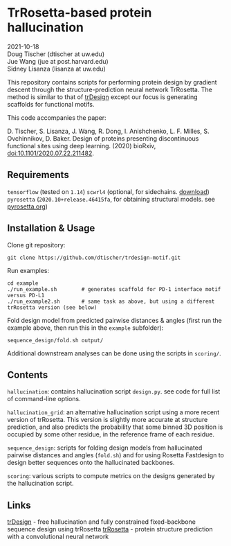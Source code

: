 # TrRosetta-based protein hallucination
2021-10-18    
Doug Tischer (dtischer at uw.edu)    
Jue Wang (jue at post.harvard.edu)    
Sidney Lisanza (lisanza at uw.edu)    

This repository contains scripts for performing protein design by gradient
descent through the structure-prediction neural network TrRosetta. The method
is similar to that of [trDesign](https://github.com/gjoni/trDesign) except our
focus is generating scaffolds for functional motifs.

This code accompanies the paper:

D. Tischer, S. Lisanza, J. Wang, R. Dong, I. Anishchenko, L. F. Milles, S. Ovchinnikov, D. Baker. Design of proteins presenting discontinuous functional sites using deep learning. (2020) bioRxiv, [doi:10.1101/2020.07.22.211482](https://www.biorxiv.org/content/10.1101/2020.11.29.402743v1).

## Requirements

`tensorflow` (tested on `1.14`)
`scwrl4` (optional, for sidechains. [download](http://dunbrack.fccc.edu/SCWRL3.php/))
`pyrosetta` (`2020.10+release.46415fa`, for obtaining structural models. see [pyrosetta.org](http://pyrosetta.org))

## Installation & Usage

Clone git repository:

    git clone https://github.com/dtischer/trdesign-motif.git

Run examples:

    cd example
    ./run_example.sh        # generates scaffold for PD-1 interface motif versus PD-L1
    ./run_example2.sh       # same task as above, but using a different trRosetta version (see below)

Fold design model from predicted pairwise distances & angles (first run the
example above, then run this in the `example` subfolder):

    sequence_design/fold.sh output/

Additional downstream analyses can be done using the scripts in `scoring/`.

## Contents

`hallucination`: contains hallucination script `design.py`. see code for full
list of command-line options.

`hallucination_grid`: an alternative hallucination script using a more recent
version of trRosetta. This version is slightly more accurate at structure
prediction, and also predicts the probability that some binned 3D position is
occupied by some other residue, in the reference frame of each residue.

`sequence_design`: scripts for folding design models from hallucinated pairwise
distances and angles (`fold.sh`) and for using Rosetta Fastdesign to design
better sequences onto the hallucinated backbones.

`scoring`: various scripts to compute metrics on the designs generated by the
hallucination script.

## Links

[trDesign](https://github.com/gjoni/trDesign) - free hallucination and fully constrained fixed-backbone sequence design using trRosetta
[trRosetta](https://github.com/gjoni/trRosetta) - protein structure prediction with a convolutional neural network
